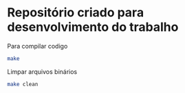 # Repositório criado para desenvolvimento do trabalho

Para compilar codigo
```bash
make 
``` 
Limpar arquivos binários
```bash
make clean
```